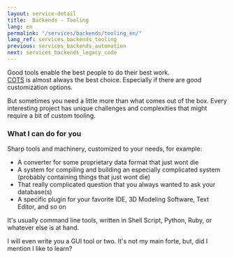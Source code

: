 ```yaml
---
layout: service-detail
title:  Backends - Tooling
lang: en
permalink: "/services/backends/tooling_en/"
lang_ref: services_backends_tooling
previous: services_backends_automation
next: services_backends_legacy_code
---
```

Good tools enable the best people to do their best work.  
[COTS](https://en.wikipedia.org/wiki/Commercial_off-the-shelf) is almost always the best choice. Especially if there are good customization options.

But sometimes you need a little more than what comes out of the box. Every interesting project has unique challenges and complexities that might require a bit of custom tooling.

### What I can do for you
Sharp tools and machinery, customized to your needs, for example:
- A converter for some proprietary data format that just wont die
- A system for compiling and building an especially complicated system (probably containing things that just wont die)
- That really complicated question that you always wanted to ask your database(s)
- A specific plugin for your favorite IDE, 3D Modeling Software, Text Editor, and so on

It's usually command line tools, written in Shell Script, Python, Ruby, or whatever else is at hand.

I will even write you a GUI tool or two. It's not my main forte, but, did I mention I like to learn?
